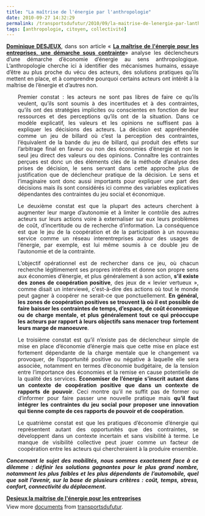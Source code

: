 ```yaml
---
title: "La maîtrise de l'énergie par l'anthropologie"
date: 2010-09-27 14:32:29
permalink: /transportsdufutur/2010/09/la-maitrise-de-lenergie-par-lanthropologie.html
tags: [anthropologie, citoyen, collectivité]
---
```


<p style="text-align: justify"><strong><a href="http://www.argonautes.fr/" target="_blank">Dominique DESJEUX</a></strong>, dans son article « <strong><a href="http://www.argonautes.fr/sections.php?op=viewarticle&artid=711" target="_blank">La maîtrise de l'énergie pour les entreprises, une démarche sous contrainte</a></strong>» analyse les déclencheurs d’une démarche d’économie d’énergie au sens anthropologique. L’anthropologie cherche ici à identifier des mécanismes humains, essaye d’être au plus proche du vécu des acteurs, des solutions pratiques qu’ils mettent en place, et à comprendre pourquoi certains acteurs ont intérêt à la maîtrise de l’énergie et d’autres non.</p> <p style="text-align: justify;padding-left: 30px">Premier constat : les acteurs ne sont pas libres de faire ce qu’ils veulent, qu’ils sont soumis à des incertitudes et à des contraintes, qu’ils ont des stratégies implicites ou conscientes en fonction de leur ressources et des perceptions qu’ils ont de la situation. Dans ce modèle explicatif, les valeurs et les opinions ne suffisent pas à expliquer les décisions des acteurs. La décision est appréhendée comme un jeu de billard où c’est la perception des contraintes, l’équivalent de la bande du jeu de billard, qui produit des effets sur l’arbitrage final en faveur ou non des économies d’énergie et non le seul jeu direct des valeurs ou des opinions. Connaître les contraintes perçues est donc un des éléments clés de la méthode d’analyse des prises de décision, le sens servant dans cette approche plus de justification que de déclencheur pratique de la décision. Le sens et l’imaginaire sont donc aussi importants pour expliquer une part des décisions mais ils sont considérés ici comme des variables explicatives dépendantes des contraintes du jeu social et économique.</p> <p style="text-align: justify;padding-left: 30px">Le deuxième constat est que la plupart des acteurs cherchent à augmenter leur marge d’autonomie et à limiter le contrôle des autres acteurs sur leurs actions voire à externaliser sur eux leurs problèmes de coût, d’incertitude ou de recherche d’information. La conséquence est que le jeu de la coopération et de la participation à un nouveau service comme un réseau interentreprises autour des usages de l’énergie, par exemple, est lui même soumis à ce double jeu de l’autonomie et de la contrainte.</p> <p style="text-align: justify;padding-left: 30px">L’objectif opérationnel est de rechercher dans ce jeu, où chacun recherche légitimement ses propres intérêts et donne son propre sens aux économies d’énergie, et plus généralement à son action, <strong>s’il existe des zones de coopération positive</strong>, des jeux de « levier vertueux », comme disait un interviewé, c'est-à-dire des actions où tout le monde peut gagner à coopérer ne serait-ce que ponctuellement. <strong>En général, les zones de coopération positives se trouvent là où il est possible de faire baisser les contraintes de temps, d’espace, de coût économique ou de charge mentale, et plus généralement tout ce qui préoccupe les acteurs par rapport à leurs objectifs sans menacer trop fortement leurs marge de manoeuvre</strong>.</p> <p style="text-align: justify;padding-left: 30px"> </p>  <!--more-->   <p style="text-align: justify;padding-left: 30px">Le troisième constat est qu’il n’existe pas de déclencheur simple de mise en place d’économie d’énergie mais que cette mise en place est fortement dépendante de la charge mentale que le changement va provoquer, de l’opportunité positive ou négative à laquelle elle sera associée, notamment en termes d’économie budgétaire, de la tension entre l’importance des économies et la remise en cause potentielle de la qualité des services. <strong>Economiser de l’énergie s’inscrit autant dans un contexte de coopération positive que dans un contexte de rapports de pouvoir</strong>. Ceci montre qu’il ne suffit pas de former ou d’informer pour faire passer une nouvelle pratique mais <strong>qu’il faut intégrer les contraintes du jeu social pour proposer une innovation qui tienne compte de ces rapports de pouvoir et de coopération</strong>.</p> <p style="text-align: justify;padding-left: 30px">Le quatrième constat est que les pratiques d’économie d’énergie qui représentent autant des opportunités que des contraintes, se développent dans un contexte incertain et sans visibilité à terme. Le manque de visibilité collective peut jouer comme un facteur de coopération entre les acteurs qui chercheraient à la produire ensemble.</p> <p style="text-align: justify"><em><strong>Concernant le sujet des mobilités, nous sommes exactement face à ce dilemme : définir les solutions gagnantes pour le plus grand nombre, notamment les plus faibles et les plus dépendants de l’automobile, quel que soit l’avenir, sur la base de plusieurs critères : coût, temps, stress, confort, connectivité du déplacement.</strong></em></p> <div id="__ss_5295184" style="width: 477px"><strong style="margin: 12px 0 4px"><a href="http://www.slideshare.net/transportsdufutur/desjeux-la-maitrise-de-lnergie-pour-les-entreprises" title="Desjeux la maitrise de l'énergie pour les entreprises">Desjeux la maitrise de l'énergie pour les entreprises</a></strong>        <div style="padding: 5px 0 12px">View more <a href="http://www.slideshare.net/">documents</a> from <a href="http://www.slideshare.net/transportsdufutur">transportsdufutur</a>.</div> </div>
